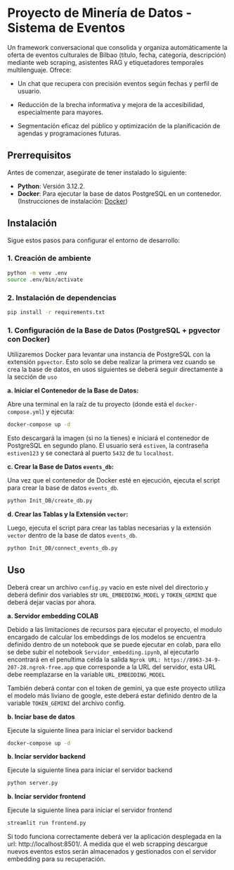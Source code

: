 # Proyecto de Minería de Datos - Sistema de Eventos

Un framework conversacional que consolida y organiza automáticamente la oferta de eventos culturales de Bilbao (título, fecha, categoría, descripción) mediante web scraping, asistentes RAG y etiquetadores temporales multilenguaje. Ofrece:

* Un chat que recupera con precisión eventos según fechas y perfil de usuario.

* Reducción de la brecha informativa y mejora de la accesibilidad, especialmente para mayores.

* Segmentación eficaz del público y optimización de la planificación de agendas y programaciones futuras.

## Prerrequisitos

Antes de comenzar, asegúrate de tener instalado lo siguiente:

*   **Python**: Versión 3.12.2.
*   **Docker**: Para ejecutar la base de datos PostgreSQL en un contenedor. (Instrucciones de instalación: [Docker](https://docs.docker.com/get-docker/))

## Instalación

Sigue estos pasos para configurar el entorno de desarrollo:

### 1. Creación de ambiente
```bash
python -m venv .env
source .env/bin/activate
```
### 2. Instalación de dependencias
```bash
pip install -r requirements.txt
```
### 1. Configuración de la Base de Datos (PostgreSQL + pgvector con Docker)

Utilizaremos Docker para levantar una instancia de PostgreSQL con la extensión `pgvector`. Esto solo se debe realizar la primera
vez cuando se crea la base de datos, en usos siguientes se deberá seguir directamente a la sección de `uso`

**a. Iniciar el Contenedor de la Base de Datos:**

Abre una terminal en la raíz de tu proyecto (donde está el `docker-compose.yml`) y ejecuta:
```bash
docker-compose up -d
```
Esto descargará la imagen (si no la tienes) e iniciará el contenedor de PostgreSQL en segundo plano. El usuario será `estiven`, la contraseña `estiven123` y se conectará al puerto `5432` de tu `localhost`.

**c. Crear la Base de Datos `events_db`:**

Una vez que el contenedor de Docker esté en ejecución, ejecuta el script para crear la base de datos `events_db`.

```bash
python Init_DB/create_db.py
```

**d. Crear las Tablas y la Extensión `vector`:**

Luego, ejecuta el script para crear las tablas necesarias y la extensión `vector` dentro de la base de datos `events_db`.

```bash
python Init_DB/connect_events_db.py
```

## Uso 

Deberá crear un archivo `config.py` vacio en este nivel del directorio.y deberá definir dos variables str `URL_EMBEDDING_MODEL` y `TOKEN_GEMINI` que deberá dejar vacias por ahora. 

**a. Servidor embedding COLAB**

Debido a las limitaciones de recursos para ejecutar el proyecto, el modulo encargado de calcular los embeddings de los modelos
se encuentra definido dentro de un notebook que se puede ejecutar en colab, para ello se debe subir el notebook  `Servidor_embedding.ipynb`, al ejecutarlo encontrará en el penultima celda la salida `Ngrok URL: https://8963-34-9-207-28.ngrok-free.app` que corresponde
a la URL del servidor, esta URL debe reemplazarse en la variable `URL_EMBEDDING_MODEL` 

También deberá contar con el token de gemini, ya que este proyecto utiliza el modelo más liviano de google, este deberá estar definido dentro de la variable `TOKEN_GEMINI` del archivo config.

**b. Inciar base de datos**

Ejecute la siguiente línea para iniciar el servidor backend

```bash
docker-compose up -d
```

**b. Inciar servidor backend**

Ejecute la siguiente línea para iniciar el servidor backend

```bash
python server.py
```

**b. Inciar servidor frontend**

Ejecute la siguiente línea para iniciar el servidor frontend

```bash
streamlit run frontend.py
```

Si todo funciona correctamente deberá ver la aplicación desplegada en la url: http://localhost:8501/. A medida que el web scrapping descargue nuevos eventos estos serán almacenados y gestionados con el servidor embedding para su recuperación. 